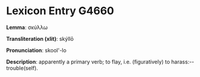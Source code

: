 # Lexicon Entry G4660

**Lemma**: σκύλλω

**Transliteration (xlit)**: skýllō

**Pronunciation**: skool'-lo

**Description**:
apparently a primary verb; to flay, i.e. (figuratively) to harass:--trouble(self).
